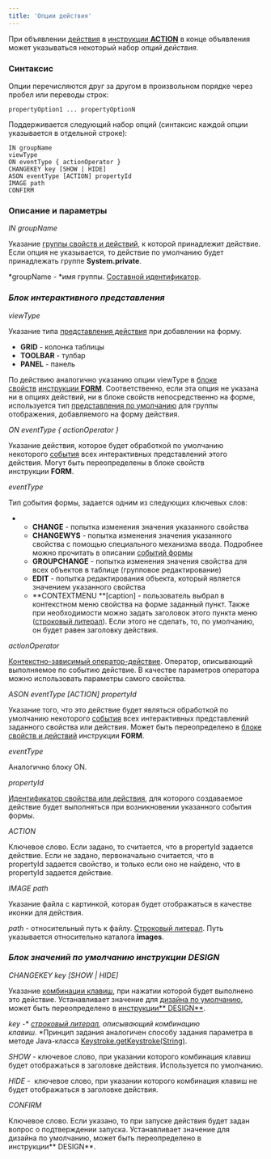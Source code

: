 ```yaml
---
title: 'Опции действия'
---
```


При объявлении [действия](Actions.md) в [инструкции **ACTION**](ACTION_instruction.md) в конце объявления может указываться некоторый набор *опций действия.* 

### Синтаксис

Опции перечисляются друг за другом в произвольном порядке через пробел или переводы строк:

    propertyOption1 ... propertyOptionN

Поддерживается следующий набор опций (синтаксис каждой опции указывается в отдельной строке):

    IN groupName
    viewType
    ON eventType { actionOperator }
    CHANGEKEY key [SHOW | HIDE]
    ASON eventType [ACTION] propertyId
    IMAGE path
    CONFIRM

### Описание и параметры

*IN groupName*

Указание [группы свойств и действий](Groups_of_properties_and_actions.md), к которой принадлежит действие. Если опция не указывается, то действие по умолчанию будет принадлежать группе **System.private**.

*groupName - *имя группы. [Составной идентификатор](IDs.md#cid-broken).

### *Блок интерактивного представления*

*viewType*

Указание типа [представления действия](Interactive_view.md#property) при добавлении на форму.

-   **GRID** - колонка таблицы
-   **TOOLBAR** - тулбар
-   **PANEL** - панель

По действию аналогично указанию опции viewType в [блоке свойств](Properties_and_actions_block.md) [инструкции **FORM**](FORM_instruction.md). Соответственно, если эта опция не указана ни в опциях действий, ни в блоке свойств непосредственно на форме, используется тип [представления по умолчанию](Interactive_view.md#defaultPropertyView-broken) для группы отображения, добавляемого на форму действия.

*ON eventType { actionOperator }*

Указание действия, которое будет обработкой по умолчанию некоторого [события](Form_events.md) всех интерактивных представлений этого действия. Могут быть переопределены в блоке свойств инструкции **FORM**.

*eventType*

Тип [с](Form_events.md)обытия формы, задается одним из следующих ключевых слов:

-   -   **CHANGE** - попытка изменения значения указанного свойства
    -   **CHANGEWYS** - попытка изменения значения указанного свойства с помощью специального механизма ввода. Подробнее можно прочитать в описании [событий формы](Form_events.md) 
    -   **GROUPCHANGE** - попытка изменения значения свойства для всех объектов в таблице (групповое редактирование)
    -   **EDIT** - попытка редактирования объекта, который является значением указанного свойства
    -   **CONTEXTMENU **\[caption\] - пользователь выбрал в контекстном меню свойства на форме заданный пункт. Также при необходимости можно задать заголовок этого пункта меню ([строковый литерал](Literals.md#strliteral-broken)). Если этого не сделать, то, по умолчанию, он будет равен заголовку действия.

*actionOperator*

[Контекстно-зависимый оператор-действие](Action_operator.md). Оператор, описывающий выполняемое по событию действие. В качестве параметров оператора можно использовать параметры самого свойства.

*ASON eventType \[ACTION\] propertyId*

Указание того, что это действие будет являться обработкой по умолчанию некоторого [события](Form_events.md) всех интерактивных представлений заданного свойства или действия. Может быть переопределено в [блоке свойств и действий](Properties_and_actions_block.md) инструкции **FORM**. 

*eventType*

Аналогично блоку ON.

*propertyId*

[Идентификатор свойства или действия](IDs.md#propertyid-broken), для которого создаваемое действие будет выполняться при возникновении указанного события формы.

*ACTION*

Ключевое слово. Если задано, то считается, что в propertyId задается действие. Если не задано, первоначально считается, что в propertyId задается свойство, и только если оно не найдено, что в propertyId задается действие.

*IMAGE path*

Указание файла с картинкой, которая будет отображаться в качестве иконки для действия.

*path* - относительный путь к файлу. [Строковый литерал](Literals.md#strliteral-broken). Путь указывается относительно каталога **images**.

### *Блок значений по умолчанию инструкции DESIGN*

*CHANGEKEY key \[SHOW | HIDE\]*

Указание [комбинации клавиш](Form_events.md#keyboard-broken), при нажатии которой будет выполнено это действие. Устанавливает значение для [дизайна по умолчанию](Form_design.md#defaultDesign), может быть переопределено в [инструкции** DESIGN**](DESIGN_instruction.md).

*key* -* *[строковый литерал](Literals.md#strliteral-broken), описывающий комбинацию клавиш*. *Принцип задания аналогичен способу задания параметра в методе Java-класса [Keystroke.getKeystroke(String)](http://docs.oracle.com/javase/7/docs/api/javax/swing/KeyStroke.html#getKeyStroke(java.lang.String)).

*SHOW* - ключевое слово, при указании которого комбинация клавиш будет отображаться в заголовке действия. Используется по умолчанию.

*HIDE* -  ключевое слово, при указании которого комбинация клавиш не будет отображаться в заголовке действия. 

*CONFIRM*

Ключевое слово. Если указано, то при запуске действия будет задан вопрос о подтверждении запуска. Устанавливает значение для дизайна по умолчанию, может быть переопределено в инструкции** DESIGN**.

  
